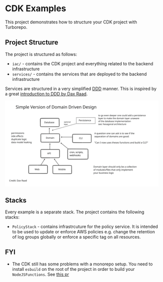 # CDK Examples

This project demonstrates how to structure your CDK project with Turborepo.


## Project Structure

The project is structured as follows:

- `iac/` - contains the CDK project and everything related to the backend infrastructure
- `services/` - contains the services that are deployed to the backend infrastructure

Services are structured in a very simplified [DDD](https://en.wikipedia.org/wiki/Domain-driven_design) manner. This is inspired by a great [introduction to DDD by Dax Raad](https://www.youtube.com/watch?v=MC_dS5G1jqw).

![test](./assets/ddd.svg)

## Stacks

Every example is a separate stack.
The project contains the following stacks:

- `PolicyStack` - contains infrastrcuture for the policy service. It is intended to be used to update or enforce AWS policies e.g. change the retention of log groups globally or enforce a specific tag on all resources.

## FYI

- The CDK still has some problems with a monorepo setup. You need to install `esbuild` on the root of the project in order to build your `NodeJSFunctions`. See [this pr](https://github.com/aws/aws-cdk/pull/18216/files)
